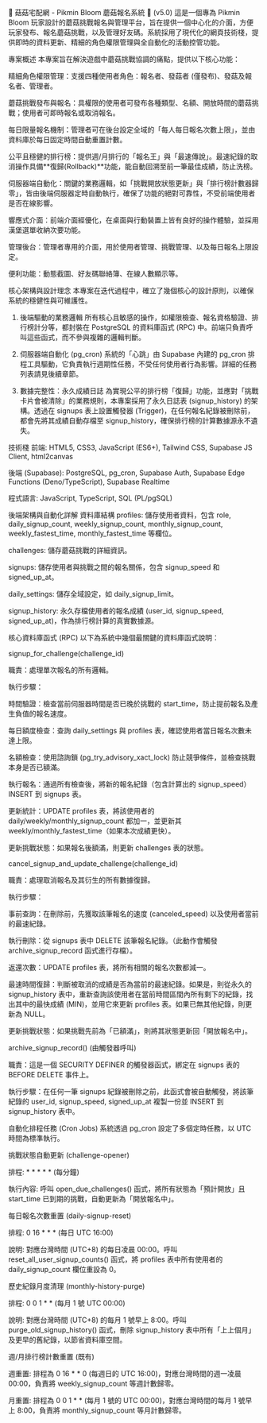 🍄 菇菇宅配網 - Pikmin Bloom 蘑菇報名系統 🍄 (v5.0)
這是一個專為 Pikmin Bloom 玩家設計的蘑菇挑戰報名與管理平台，旨在提供一個中心化的介面，方便玩家發布、報名蘑菇挑戰，以及管理好友碼。系統採用了現代化的網頁技術棧，提供即時的資料更新、精細的角色權限管理與全自動化的活動控管功能。

專案概述
本專案旨在解決遊戲中蘑菇挑戰協調的痛點，提供以下核心功能：

精細角色權限管理：支援四種使用者角色：報名者、發菇者 (僅發布)、發菇及報名者、管理者。

蘑菇挑戰發布與報名：具權限的使用者可發布各種類型、名額、開放時間的蘑菇挑戰；使用者可即時報名或取消報名。

每日限量報名機制：管理者可在後台設定全域的「每人每日報名次數上限」，並由資料庫於每日固定時間自動重置計數。

公平且穩健的排行榜：提供週/月排行的「報名王」與「最速傳說」。最速紀錄的取消操作具備**復歸(Rollback)**功能，能自動回溯至前一筆最佳成績，防止洗榜。

伺服器端自動化：關鍵的業務邏輯，如「挑戰開放狀態更新」與「排行榜計數器歸零」，皆由後端伺服器定時自動執行，確保了功能的絕對可靠性，不受前端使用者是否在線影響。

響應式介面：前端介面經優化，在桌面與行動裝置上皆有良好的操作體驗，並採用漢堡選單收納次要功能。

管理後台：管理者專用的介面，用於使用者管理、挑戰管理、以及每日報名上限設定。

便利功能：動態截圖、好友碼聯絡簿、在線人數顯示等。

核心架構與設計理念
本專案在迭代過程中，確立了幾個核心的設計原則，以確保系統的穩健性與可維護性。

1. 後端驅動的業務邏輯
所有核心且敏感的操作，如權限檢查、報名資格驗證、排行榜計分等，都封裝在 PostgreSQL 的資料庫函式 (RPC) 中。前端只負責呼叫這些函式，而不參與複雜的邏輯判斷。

2. 伺服器端自動化 (pg_cron)
系統的「心跳」由 Supabase 內建的 pg_cron 排程工具驅動，它負責執行週期性任務，不受任何使用者行為影響。詳細的任務列表請見後續章節。

3. 數據完整性：永久成績日誌
為實現公平的排行榜「復歸」功能，並應對「挑戰卡片會被清除」的業務規則，本專案採用了永久日誌表 (signup_history) 的架構。透過在 signups 表上設置觸發器 (Trigger)，在任何報名紀錄被刪除前，都會先將其成績自動存檔至 signup_history，確保排行榜的計算數據源永不遺失。

技術棧
前端: HTML5, CSS3, JavaScript (ES6+), Tailwind CSS, Supabase JS Client, html2canvas

後端 (Supabase): PostgreSQL, pg_cron, Supabase Auth, Supabase Edge Functions (Deno/TypeScript), Supabase Realtime

程式語言: JavaScript, TypeScript, SQL (PL/pgSQL)

後端架構與自動化詳解
資料庫結構
profiles: 儲存使用者資料，包含 role, daily_signup_count, weekly_signup_count, monthly_signup_count, weekly_fastest_time, monthly_fastest_time 等欄位。

challenges: 儲存蘑菇挑戰的詳細資訊。

signups: 儲存使用者與挑戰之間的報名關係，包含 signup_speed 和 signed_up_at。

daily_settings: 儲存全域設定，如 daily_signup_limit。

signup_history: 永久存檔使用者的報名成績 (user_id, signup_speed, signed_up_at)，作為排行榜計算的真實數據源。

核心資料庫函式 (RPC)
以下為系統中幾個最關鍵的資料庫函式說明：

signup_for_challenge(challenge_id)

職責：處理單次報名的所有邏輯。

執行步驟：

時間驗證：檢查當前伺服器時間是否已晚於挑戰的 start_time，防止提前報名及產生負值的報名速度。

每日額度檢查：查詢 daily_settings 與 profiles 表，確認使用者當日報名次數未達上限。

名額檢查：使用諮詢鎖 (pg_try_advisory_xact_lock) 防止競爭條件，並檢查挑戰本身是否已額滿。

執行報名：通過所有檢查後，將新的報名紀錄（包含計算出的 signup_speed）INSERT 到 signups 表。

更新統計：UPDATE profiles 表，將該使用者的 daily/weekly/monthly_signup_count 都加一，並更新其 weekly/monthly_fastest_time（如果本次成績更快）。

更新挑戰狀態：如果報名後額滿，則更新 challenges 表的狀態。

cancel_signup_and_update_challenge(challenge_id)

職責：處理取消報名及其衍生的所有數據復歸。

執行步驟：

事前查詢：在刪除前，先獲取該筆報名的速度 (canceled_speed) 以及使用者當前的最速紀錄。

執行刪除：從 signups 表中 DELETE 該筆報名紀錄。（此動作會觸發 archive_signup_record 函式進行存檔）。

返還次數：UPDATE profiles 表，將所有相關的報名次數都減一。

最速時間復歸：判斷被取消的成績是否為當前的最速紀錄。如果是，則從永久的 signup_history 表中，重新查詢該使用者在當前時間區間內所有剩下的紀錄，找出其中的最快成績 (MIN)，並用它來更新 profiles 表。如果已無其他紀錄，則更新為 NULL。

更新挑戰狀態：如果挑戰先前為「已額滿」，則將其狀態更新回「開放報名中」。

archive_signup_record() (由觸發器呼叫)

職責：這是一個 SECURITY DEFINER 的觸發器函式，綁定在 signups 表的 BEFORE DELETE 事件上。

執行步驟：在任何一筆 signups 紀錄被刪除之前，此函式會被自動觸發，將該筆紀錄的 user_id, signup_speed, signed_up_at 複製一份並 INSERT 到 signup_history 表中。

自動化排程任務 (Cron Jobs)
系統透過 pg_cron 設定了多個定時任務，以 UTC 時間為標準執行。

挑戰狀態自動更新 (challenge-opener)

排程: * * * * * (每分鐘)

執行內容: 呼叫 open_due_challenges() 函式，將所有狀態為「預計開放」且 start_time 已到期的挑戰，自動更新為「開放報名中」。

每日報名次數重置 (daily-signup-reset)

排程: 0 16 * * * (每日 UTC 16:00)

說明: 對應台灣時間 (UTC+8) 的每日凌晨 00:00。呼叫 reset_all_user_signup_counts() 函式，將 profiles 表中所有使用者的 daily_signup_count 欄位重設為 0。

歷史紀錄月度清理 (monthly-history-purge)

排程: 0 0 1 * * (每月 1 號 UTC 00:00)

說明: 對應台灣時間 (UTC+8) 的每月 1 號早上 8:00。呼叫 purge_old_signup_history() 函式，刪除 signup_history 表中所有「上上個月」及更早的舊紀錄，以節省資料庫空間。

週/月排行榜計數重置 (既有)

週重置: 排程為 0 16 * * 0 (每週日的 UTC 16:00)，對應台灣時間的週一凌晨 00:00，負責將 weekly_signup_count 等週計數歸零。

月重置: 排程為 0 0 1 * * (每月 1 號的 UTC 00:00)，對應台灣時間的每月 1 號早上 8:00，負責將 monthly_signup_count 等月計數歸零。